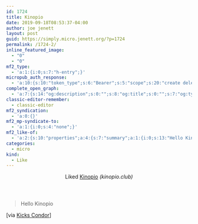 ```yaml
---
id: 1724
title: Kinopio
date: 2019-09-18T08:53:37-04:00
author: joe jenett
layout: post
guid: https://simply.micro.jenett.org/?p=1724
permalink: /1724-2/
inline_featured_image:
  - "0"
  - "0"
mf2_type:
  - 'a:1:{i:0;s:7:"h-entry";}'
micropub_auth_response:
  - 'a:10:{s:10:"token_type";s:6:"Bearer";s:5:"scope";s:20:"create delete update";s:2:"me";s:32:"https://simply.micro.jenett.org/";s:9:"issued_by";s:59:"https://simply.micro.jenett.org/wp-json/indieauth/1.0/token";s:9:"client_id";s:20:"https://omnibear.com";s:11:"client_name";s:8:"Omnibear";s:11:"client_icon";s:29:"https://omnibear.com/logo.svg";s:9:"issued_at";i:1568130348;s:4:"user";i:1;s:13:"last_accessed";i:1568811002;}'
complete_open_graph:
  - 'a:7:{s:14:"og:description";s:0:"";s:8:"og:title";s:0:"";s:7:"og:type";s:0:"";s:12:"twitter:card";s:7:"summary";s:15:"twitter:creator";s:0:"";s:19:"twitter:description";s:0:"";s:8:"og:image";s:0:"";}'
classic-editor-remember:
  - classic-editor
mf2_syndication:
  - 'a:0:{}'
mf2_mp-syndicate-to:
  - 'a:1:{i:0;s:4:"none";}'
mf2_like-of:
  - 'a:2:{s:10:"properties";a:4:{s:7:"summary";a:1:{i:0;s:13:"Hello Kinopio";}s:4:"name";a:1:{i:0;s:7:"Kinopio";}s:3:"url";a:1:{i:0;s:21:"https://kinopio.club/";}s:11:"publication";a:1:{i:0;s:12:"kinopio.club";}}s:4:"type";s:4:"cite";}'
categories:
  - micro
kind:
  - Like
---
```

<div class="entry-reaction"><section class="response u-like-of h-cite"><header><span class="kind-display-text">Liked</span> <a href="https://kinopio.club/" class="p-name u-url">Kinopio</a> <em>(<span class="p-publication">kinopio.club</span>)</em></header>
<blockquote class="e-summary">Hello Kinopio</blockquote></section></div>
<div class="entry-content e-content" itemprop="description articleBody">
<p>[via <a title="Kicks Condor" href="https://www.kickscondor.com/kinopio.club/">Kicks Condor</a>]</p></div>

